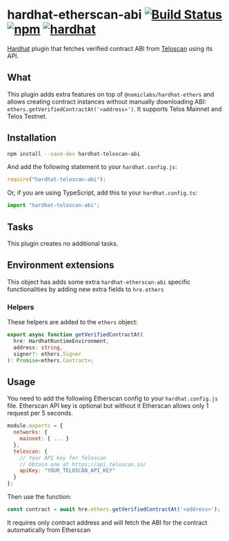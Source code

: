 # hardhat-etherscan-abi [![Build Status](https://github.com/poma/hardhat-etherscan-abi/workflows/build/badge.svg)](https://github.com/poma/hardhat-etherscan-abi/actions) [![npm](https://img.shields.io/npm/v/hardhat-etherscan-abi.svg)](https://www.npmjs.com/package/hardhat-etherscan-abi) [![hardhat](https://hardhat.org/buidler-plugin-badge.svg?1)](https://hardhat.org)

[Hardhat](https://hardhat.org) plugin that fetches verified contract ABI from [Teloscan](https://teloscan.io) using its API.

## What

This plugin adds extra features on top of `@nomiclabs/hardhat-ethers` and allows creating contract instances without
manually downloading ABI: `ethers.getVerifiedContractAt('<address>')`. It supports Telos Mainnet and Telos Testnet.

## Installation

```bash
npm install --save-dev hardhat-teloscan-abi
```

And add the following statement to your `hardhat.config.js`:

```js
require("hardhat-teloscan-abi");
```

Or, if you are using TypeScript, add this to your `hardhat.config.ts`:

```js
import "hardhat-teloscan-abi";
```

## Tasks

This plugin creates no additional tasks.

## Environment extensions

This object has adds some extra `hardhat-etherscan-abi` specific functionalities by adding new extra fields to `hre.ethers`

### Helpers

These helpers are added to the `ethers` object:

```typescript
export async function getVerifiedContractAt(
  hre: HardhatRuntimeEnvironment,
  address: string,
  signer?: ethers.Signer
): Promise<ethers.Contract>;
```

## Usage

You need to add the following Etherscan config to your `hardhat.config.js` file. Etherscan API key is optional but without it Etherscan allows only 1 request per 5 seconds.

```js
module.exports = {
  networks: {
    mainnet: { ... }
  },
  teloscan: {
    // Your API key for Teloscan
    // Obtain one at https://api.teloscan.io/
    apiKey: "YOUR_TELOSCAN_API_KEY"
  }
};
```

Then use the function:

```js
const contract = await hre.ethers.getVerifiedContractAt('<address>');
```

It requires only contract address and will fetch the ABI for the contract automatically from Etherscan
